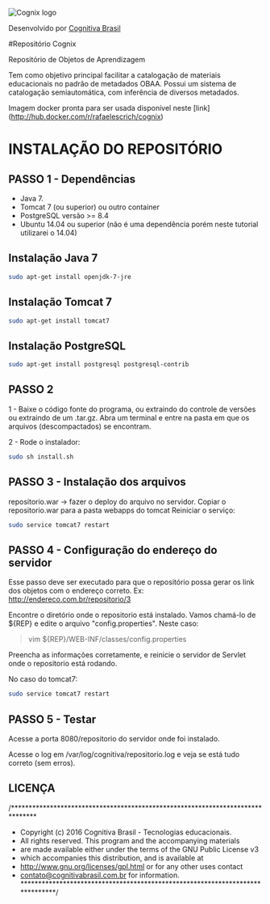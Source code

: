 ![Cognix logo](http://i.imgur.com/zgvtNms.png?1)

Desenvolvido por [Cognitiva Brasil](http://cognitivabrasil.com.br/)

#Repositório Cognix

Repositório de Objetos de Aprendizagem

Tem como objetivo principal facilitar a catalogação de materiais educacionais no padrão de metadados OBAA.
Possui um sistema de catalogação semiautomática, com inferência de diversos metadados.

Imagem docker pronta para ser usada disponível neste [link] (http://hub.docker.com/r/rafaelescrich/cognix)


INSTALAÇÃO DO REPOSITÓRIO
===================================================================================

PASSO 1 - Dependências
-----------------------------------------------------------------------------------

 * Java 7.
 * Tomcat 7 (ou superior) ou outro container
 * PostgreSQL versão >= 8.4
 * Ubuntu 14.04 ou superior (não é uma dependência porém neste tutorial utilizarei o 14.04)

Instalação Java 7
------------------------------------------------------------------------------------
```bash
sudo apt-get install openjdk-7-jre
```

Instalação Tomcat 7
------------------------------------------------------------------------------------
```bash
sudo apt-get install tomcat7
```

Instalação PostgreSQL
------------------------------------------------------------------------------------
```bash
sudo apt-get install postgresql postgresql-contrib
```

PASSO 2
------------------------------------------------------------------------------------

1 - Baixe o código fonte do programa, ou extraindo do controle de versões ou extraindo 
de um .tar.gz. Abra um terminal e entre na pasta em que os arquivos (descompactados) 
se encontram.

2 - Rode o instalador:
```bash
sudo sh install.sh
```


PASSO 3 - Instalação dos arquivos
-------------------------------------------------------------------------------------

repositorio.war -> fazer o deploy do arquivo no servidor.
    Copiar o repositorio.war para a pasta webapps do tomcat
    Reiniciar o serviço: 
```bash
sudo service tomcat7 restart
```


PASSO 4 - Configuração do endereço do servidor
-------------------------------------------------------------------------------------

Esse passo deve ser executado para que o repositório possa gerar os link dos objetos com o endereço correto. Ex: http://endereco.com.br/repositorio/3

Encontre o diretório onde o repositorio está instalado. Vamos chamá-lo
de ${REP} e edite o arquivo "config.properties". Neste caso:

>    vim ${REP}/WEB-INF/classes/config.properties

Preencha as informações corretamente, e reinicie o servidor de Servlet onde o repositorio está rodando. 

No caso do tomcat7:
```bash
sudo service tomcat7 restart
```


PASSO 5 - Testar
------------------------------------------------------------------------------------------

Acesse a porta 8080/repositorio do servidor onde foi instalado.

Acesse o log em /var/log/cognitiva/repositorio.log e veja se está tudo correto (sem erros).

LICENÇA 
------------------------------------------------------------------------------------------
/*******************************************************************************
 * Copyright (c) 2016 Cognitiva Brasil - Tecnologias educacionais.
 * All rights reserved. This program and the accompanying materials
 * are made available either under the terms of the GNU Public License v3
 * which accompanies this distribution, and is available at
 * http://www.gnu.org/licenses/gpl.html or for any other uses contact 
 * contato@cognitivabrasil.com.br for information.
 ******************************************************************************/
